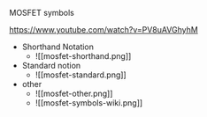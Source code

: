 MOSFET symbols

https://www.youtube.com/watch?v=PV8uAVGhyhM

* Shorthand Notation
	* ![[mosfet-shorthand.png]]
* Standard notion
	* ![[mosfet-standard.png]]
* other
	* ![[mosfet-other.png]]
	* ![[mosfet-symbols-wiki.png]]